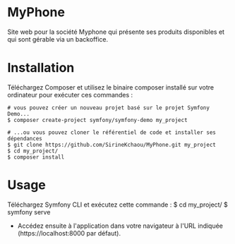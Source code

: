 # MyPhone
Site web pour la société Myphone qui présente ses produits disponibles et qui sont gérable via un
backoffice.

# Installation
Téléchargez Composer et utilisez le binaire composer installé sur votre ordinateur pour exécuter ces commandes :
```
# vous pouvez créer un nouveau projet basé sur le projet Symfony Demo...
$ composer create-project symfony/symfony-demo my_project

# ...ou vous pouvez cloner le référentiel de code et installer ses dépendances
$ git clone https://github.com/SirineKchaou/MyPhone.git my_project
$ cd my_project/
$ composer install
```

# Usage
Téléchargez Symfony CLI et exécutez cette commande :
$ cd my_project/
$ symfony serve

- Accédez ensuite à l'application dans votre navigateur à l'URL indiquée (https://localhost:8000 par défaut).
